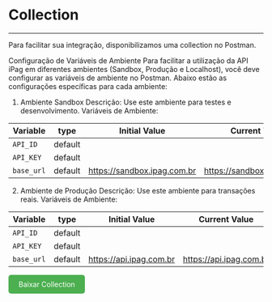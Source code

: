 # Collection
---
 Para facilitar sua integração, disponibilizamos uma collection no Postman.

Configuração de Variáveis de Ambiente Para facilitar a utilização da API iPag em diferentes ambientes (Sandbox, Produção e Localhost), você deve configurar as variáveis de ambiente no Postman. Abaixo estão as configurações específicas para cada ambiente:


1. Ambiente Sandbox
Descrição: Use este ambiente para testes e desenvolvimento.
Variáveis de Ambiente:

| Variable  | type      | Initial Value                 | Current Value                 |
|-----------|-----------|-------------------------------|-------------------------------|
| `API_ID`  | default   |                               |                               |   
| `API_KEY` | default   |                               |                               |   
| `base_url`| default   |  https://sandbox.ipag.com.br  |  https://sandbox.ipag.com.br  |


2. Ambiente de Produção
Descrição: Use este ambiente para transações reais.
Variáveis de Ambiente:

| Variable  | type      | Initial Value             | Current Value             |
|-----------|-----------|---------------------------|---------------------------|
| `API_ID`  | default   |                           |                           |
| `API_KEY` | default   |                           |                           |
| `base_url`| default   |  https://api.ipag.com.br  |  https://api.ipag.com.br  |

<a href="https://github.com/ipagdevs/ipag-api-postman-collection/raw/main/API%20iPag.postman_collection.zip" style="padding: 10px 20px; background-color: #4CAF50; color: white; text-align: center; text-decoration: none; display: inline-block; border-radius: 5px;" download>Baixar Collection</a>

